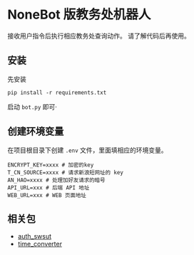 # NoneBot 版教务处机器人
接收用户指令后执行相应教务处查询动作。
请了解代码后再使用。


## 安装
先安装
```shell
pip install -r requirements.txt
```

启动 `bot.py` 即可·


## 创建环境变量
在项目根目录下创建 `.env` 文件，里面填相应的环境变量。
```
ENCRYPT_KEY=xxxx # 加密的key
T_CN_SOURCE=xxxx # 请求新浪短网址的 key
AN_HAO=xxxx # 处理加好友请求的暗号
API_URL=xxx # 后端 API 地址
WEB_URL=xxx # WEB 页面地址
```

## 相关包
- [auth_swsut](https://github.com/BuddingLab/auth_swust)
- [time_converter](https://github.com/BuddingLab/time_converter)